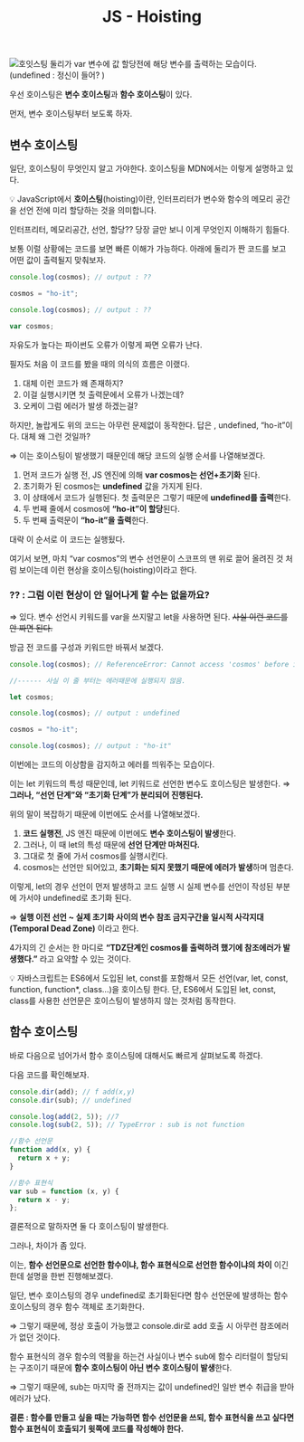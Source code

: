 ﻿---
title: "JS - Hoisting"
categories:
  - Frontend
tags:
  - JavaScript
---

![호잇스팅](https://user-images.githubusercontent.com/60723373/172053594-b78a0e27-63db-4524-82fa-0620026503e9.jpg)
둘리가 var 변수에 값 할당전에 해당 변수를 출력하는 모습이다.
(undefined : 정신이 들어? )
ㅤ
ㅤ

우선 호이스팅은 **변수 호이스팅**과 **함수 호이스팅**이 있다.

먼저, 변수 호이스팅부터 보도록 하자.

## 변수 호이스팅

일단, 호이스팅이 무엇인지 알고 가야한다. 호이스팅을 MDN에서는 이렇게 설명하고 있다.

💡 JavaScript에서 **호이스팅**(hoisting)이란, 인터프리터가 변수와 함수의 메모리 공간을 선언 전에 미리 할당하는 것을 의미합니다.

인터프리터, 메모리공간, 선언, 할당?? 당장 글만 보니 이게 무엇인지 이해하기 힘들다.

보통 이럴 상황에는 코드를 보면 빠른 이해가 가능하다.
아래에 둘리가 짠 코드를 보고 어떤 값이 출력될지 맞춰보자.

```jsx
console.log(cosmos); // output : ??

cosmos = "ho-it";

console.log(cosmos); // output : ??

var cosmos;
```

자유도가 높다는 파이썬도 오류가 이렇게 짜면 오류가 난다.

필자도 처음 이 코드를 봤을 때의 의식의 흐름은 이랬다.

1.  대체 이런 코드가 왜 존재하지?
2.  이걸 실행시키면 첫 출력문에서 오류가 나겠는데?
3.  오케이 그럼 에러가 발생 하겠는걸?

하지만, 놀랍게도 위의 코드는 아무런 문제없이 동작한다.
답은 , undefined, “ho-it”이다. 대체 왜 그런 것일까?

⇒ 이는 호이스팅이 발생했기 때문인데 해당 코드의 실행 순서를 나열해보겠다.

1.  먼저 코드가 실행 전, JS 엔진에 의해 **var cosmos는 선언+초기화** 된다.
2.  초기화가 된 cosmos는 **undefined** 값을 가지게 된다.
3.  이 상태에서 코드가 실행된다. 첫 출력문은 그렇기 때문에 **undefined를 출력**한다.
4.  두 번째 줄에서 cosmos에 **“ho-it”이 할당**된다.
5.  두 번째 출력문이 **“ho-it”을 출력**한다.

대략 이 순서로 이 코드는 실행됬다.

여기서 보면, 마치 “var cosmos”의 변수 선언문이 스코프의 맨 위로 끌어 올려진 것 처럼 보이는데 이런 현상을 호이스팅(hoisting)이라고 한다.
ㅤ
ㅤ

### ?? : 그럼 이런 현상이 안 일어나게 할 수는 없을까요?

⇒ 있다. 변수 선언시 키워드를 var을 쓰지말고 let을 사용하면 된다.
~~사실 이런 코드를 안 짜면 된다.~~

방금 전 코드를 구성과 키워드만 바꿔서 보겠다.

```jsx
console.log(cosmos); // ReferenceError: Cannot access 'cosmos' before initialization

//------ 사실 이 줄 부터는 에러때문에 실행되지 않음.

let cosmos;

console.log(cosmos); // output : undefined

cosmos = "ho-it";

console.log(cosmos); // output : "ho-it"
```

이번에는 코드의 이상함을 감지하고 에러를 띄워주는 모습이다.

이는 let 키워드의 특성 때문인데, let 키워드로 선언한 변수도 호이스팅은 발생한다.
⇒ **그러나, “선언 단계”와 “초기화 단계”가 분리되어 진행된다.**
ㅤ
ㅤ

위의 말이 복잡하기 때문에 이번에도 순서를 나열해보겠다.

1.  **코드 실행전**, JS 엔진 때문에 이번에도 **변수 호이스팅이 발생**한다.
2.  그러나, 이 때 let의 특성 때문에 **선언 단계만 마쳐진다.**
3.  그대로 첫 줄에 가서 cosmos를 실행시킨다.
4.  cosmos는 선언만 되어있고, **초기화는 되지 못했기 때문에 에러가 발생**하며 멈춘다.

이렇게, let의 경우 선언이 먼저 발생하고 코드 실행 시 실제 변수를 선언이 작성된 부분에 가서야 undefined로 초기화 된다.

⇒ **실행 이전 선언 ~ 실제 초기화 사이의 변수 참조 금지구간을 일시적 사각지대(Temporal Dead Zone)** 이라고 한다.

4가지의 긴 순서는 한 마디로 **“TDZ단계인 cosmos를 출력하려 했기에 참조에러가 발생했다.”** 라고 요약할 수 있는 것이다.

💡 자바스크립트는 ES6에서 도입된 let, const를 포함해서 모든 선언(var, let, const, function, function\*, class…)을 호이스팅 한다. 단, ES6에서 도입된 let, const, class를 사용한 선언문은 호이스팅이 발생하지 않는 것처럼 동작한다.
ㅤ
ㅤ
ㅤ
ㅤ

## 함수 호이스팅

바로 다음으로 넘어가서 함수 호이스팅에 대해서도 빠르게 살펴보도록 하겠다.

다음 코드를 확인해보자.

```jsx
console.dir(add); // f add(x,y)
console.dir(sub); // undefined

console.log(add(2, 5)); //7
console.log(sub(2, 5)); // TypeError : sub is not function

//함수 선언문
function add(x, y) {
  return x + y;
}

//함수 표현식
var sub = function (x, y) {
  return x - y;
};
```

결론적으로 말하자면 둘 다 호이스팅이 발생한다.

그러나, 차이가 좀 있다.

이는, **함수 선언문으로 선언한 함수이냐, 함수 표현식으로 선언한 함수이냐의 차이** 이긴 한데 설명을 한번 진행해보겠다.

일단, 변수 호이스팅의 경우 undefined로 초기화된다면 함수 선언문에 발생하는 함수 호이스팅의 경우 함수 객체로 초기화한다.

⇒ 그렇기 때문에, 정상 호출이 가능했고 console.dir로 add 호출 시 아무런 참조에러가 없던 것이다.

함수 표현식의 경우 함수의 역활을 하는건 사실이나 변수 sub에 함수 리터럴이 할당되는 구조이기 때문에 **함수 호이스팅이 아닌 변수 호이스팅이 발생**한다.

⇒ 그렇기 때문에, sub는 마지막 줄 전까지는 값이 undefined인 일반 변수 취급을 받아 에러가 났다.

**결론 : 함수를 만들고 싶을 때는 가능하면 함수 선언문을 쓰되, 함수 표현식을 쓰고 싶다면 함수 표현식이 호출되기 윗쪽에 코드를 작성해야 한다.**
